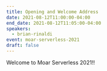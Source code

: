```yaml
---
title: Opening and Welcome Address
date: 2021-08-12T11:00:00-04:00
end_date: 2021-08-12T11:05:00-04:00
speakers:
  - brian-rinaldi
event: moar-serverless-2021
draft: false
---
```


Welcome to Moar Serverless 2021!!
